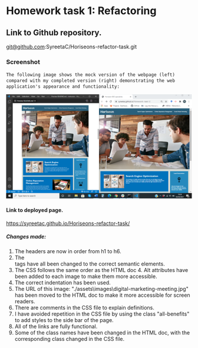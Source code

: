 # Homework task 1: Refactoring

## Link to Github repository.

git@github.com:SyreetaC/Horiseons-refactor-task.git

### Screenshot

    The following image shows the mock version of the webpage (left) compared with my completed version (right) demonstrating the web application's appearance and functionality:

![Screenshot-Horiseons](./assets/Screenshot-Horiseons.png)

#### Link to deployed page.

https://syreetac.github.io/Horiseons-refactor-task/

##### Changes made:

1. The headers are now in order from h1 to h6.
2. The <div></div> tags have all been changed to the correct semantic elements.
3. The CSS follows the same order as the HTML doc 4. Alt attributes have been added to each image to make them more accessible.
4. The correct indentation has been used.
5. The URL of this image: "./assets\images\digital-marketing-meeting.jpg" has been moved to the HTML doc to make it more accessible for screen readers.
6. There are comments in the CSS file to explain definitions.
7. I have avoided repetition in the CSS file by using the class "all-benefits" to add styles to the side bar of the page.
8. All of the links are fully functional.
9. Some of the class names have been changed in the HTML doc, with the corresponding class changed in the CSS file.
